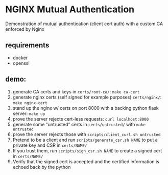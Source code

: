 
# NGINX Mutual Authentication

Demonstration of mutual authentication (client cert auth) with a custom CA enforced by Nginx

## requirements
- docker
- openssl

## demo:
1) generate CA certs and keys in `certs/root-ca/`: `make ca-cert`
2) generate nginx certs (self signed for example purposes) `certs/nginx/`: `make nginx-cert`
3) stand up the nginx w/ certs on port 8000 with a backing python flask server: `make up`
4) prove the server rejects cert-less requests: `curl localhost:8000`
5) generate some "untrusted" certs in `certs/untrusted/` with `make untrusted`
6) prove the server rejects those with `scripts/client_curl.sh untrusted`
7) Pretend to be a client and run `scripts/generate_csr.sh NAME` to put a private key and CSR in `certs/NAME/`
8) If you trust them, run `scripts/sign_csr.sh NAME` to create a signed cert in `certs/NAME/`
9) Verify that the signed cert is accepted and the certified information is echoed back by the python
